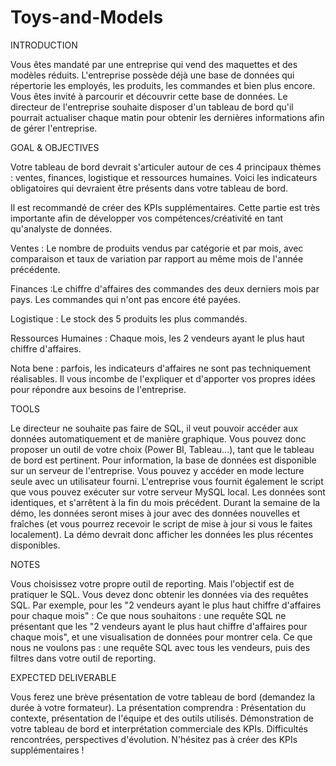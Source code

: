 # Toys-and-Models

INTRODUCTION

Vous êtes mandaté par une entreprise qui vend des maquettes et des modèles réduits. L'entreprise possède déjà une base de données qui répertorie les employés, les produits, les commandes et bien plus encore. Vous êtes invité à parcourir et découvrir cette base de données. Le directeur de l'entreprise souhaite disposer d'un tableau de bord qu'il pourrait actualiser chaque matin pour obtenir les dernières informations afin de gérer l'entreprise.

GOAL & OBJECTIVES

Votre tableau de bord devrait s'articuler autour de ces 4 principaux thèmes : ventes, finances, logistique et ressources humaines. Voici les indicateurs obligatoires qui devraient être présents dans votre tableau de bord.

Il est recommandé de créer des KPIs supplémentaires. Cette partie est très importante afin de développer vos compétences/créativité en tant qu'analyste de données.

Ventes : Le nombre de produits vendus par catégorie et par mois, avec comparaison et taux de variation par rapport au même mois de l'année précédente.

Finances :Le chiffre d'affaires des commandes des deux derniers mois par pays. Les commandes qui n'ont pas encore été payées.

Logistique : Le stock des 5 produits les plus commandés.

Ressources Humaines : Chaque mois, les 2 vendeurs ayant le plus haut chiffre d'affaires.

Nota bene : parfois, les indicateurs d'affaires ne sont pas techniquement réalisables. Il vous incombe de l'expliquer et d'apporter vos propres idées pour répondre aux besoins de l'entreprise.

TOOLS

Le directeur ne souhaite pas faire de SQL, il veut pouvoir accéder aux données automatiquement et de manière graphique. Vous pouvez donc proposer un outil de votre choix (Power BI, Tableau...), tant que le tableau de bord est pertinent. Pour information, la base de données est disponible sur un serveur de l'entreprise. Vous pouvez y accéder en mode lecture seule avec un utilisateur fourni. L'entreprise vous fournit également le script que vous pouvez exécuter sur votre serveur MySQL local. Les données sont identiques, et s'arrêtent à la fin du mois précédent. Durant la semaine de la démo, les données seront mises à jour avec des données nouvelles et fraîches (et vous pourrez recevoir le script de mise à jour si vous le faites localement). La démo devrait donc afficher les données les plus récentes disponibles.

NOTES

Vous choisissez votre propre outil de reporting. Mais l'objectif est de pratiquer le SQL. Vous devez donc obtenir les données via des requêtes SQL. Par exemple, pour les "2 vendeurs ayant le plus haut chiffre d'affaires pour chaque mois" : Ce que nous souhaitons : une requête SQL ne présentant que les "2 vendeurs ayant le plus haut chiffre d'affaires pour chaque mois", et une visualisation de données pour montrer cela. Ce que nous ne voulons pas : une requête SQL avec tous les vendeurs, puis des filtres dans votre outil de reporting.

EXPECTED DELIVERABLE

Vous ferez une brève présentation de votre tableau de bord (demandez la durée à votre formateur). La présentation comprendra : Présentation du contexte, présentation de l'équipe et des outils utilisés. Démonstration de votre tableau de bord et interprétation commerciale des KPIs. Difficultés rencontrées, perspectives d'évolution. N'hésitez pas à créer des KPIs supplémentaires !
